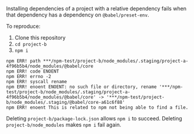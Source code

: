 Installing dependencies of a project with a relative dependency fails when that dependency has a dependency on `@babel/preset-env`.

To reproduce:

1. Clone this repository
1. `cd project-b`
1. `npm i`

```
npm ERR! path ***/npm-test/project-b/node_modules/.staging/project-a-4f96b5b4/node_modules/@babel/core
npm ERR! code ENOENT
npm ERR! errno -2
npm ERR! syscall rename
npm ERR! enoent ENOENT: no such file or directory, rename '***/npm-test/project-b/node_modules/.staging/project-a-4f96b5b4/node_modules/@babel/core' -> '***/npm-test/project-b/node_modules/.staging/@babel/core-a61c6f88'
npm ERR! enoent This is related to npm not being able to find a file.

```

Deleting `project-b/package-lock.json` allows `npm i` to succeed.
Deleting `project-b/node_modules` makes `npm i` fail again.

